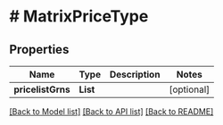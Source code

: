 # # MatrixPriceType


## Properties 


Name | Type | Description | Notes
------------ | ------------- | ------------- | -------------
**pricelistGrns**| **List<String>** |   | [optional]


[[Back to Model list]](../../README.md#models) [[Back to API list]](../../README.md#endpoints) [[Back to README]](../../README.md)

